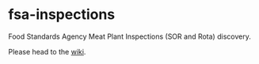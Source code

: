 # fsa-inspections
Food Standards Agency Meat Plant Inspections (SOR and Rota) discovery.

Please head to the [wiki](/wiki).
